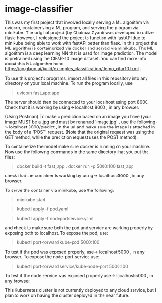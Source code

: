 # image-classifier

This was my first project that involved locally serving a ML algorithm via uvicorn, containerizing a ML program, and serving the program via minikube. The original project (by Chaimaa Zyani) was developed to utilize flask; however, I redesigned the project to function with fastAPI due to minikube being able to work with fastAPI better than flask. In this project the ML algorithm is containerized via docker and served via minikube. The ML algorithm is a deep learning NN that is used for image prediction. The model is pretrained using the CIFAR-10 image dataset. You can find more info about this ML algorithm here: https://cv.gluon.ai/build/examples_classification/demo_cifar10.html .

To use this project's programs, import all files in this repository into any directory on your local machine. To run the program locally, use:
> uvicorn fast_app:app

The server should then be connected to your localhost using port 8000. Check that it is working by using-> localhost:8000 , in any browser.

(Using Postman) To make a prediction based on an image you have (your image MUST be a .jpg and must be renamed 'image.jpg'), use the following-> localhost:8000/predict , in the url and make sure the image is attached in the body of a 'POST' request. (Note that the original request was using the GET method, while the prediction request uses the POST method). 

To containerize the model make sure docker is running on your machine. Now use the following commands in the same directory that you put the files:
> docker build -t fast_app .
> docker run -p 5000:100 fast_app

check that the container is working by using-> localhost:5000 , in any browser. 

To serve the container via minikube, use the following:
> minikube start

> kubectl apply -f pod.yaml

> kubectl apply -f nodeportservice.yaml

and check to make sure both the pod and service are working properly by exposing both to localhost. To expose the pod, use:
> kubectl port-forward kube-pod 5000:100

To test if the pod was exposed properly, use-> localhost:5000 , in any browser. To expose the node-port-service use:
> kubectl port-forward service/kube-node-port 5000:100

To test if the node service was exposed properly use-> localhost:5000 , in any browser.

This Kubernetes cluster is not currently deployed to any cloud service, but I plan to work on having the cluster deployed in the near future.


